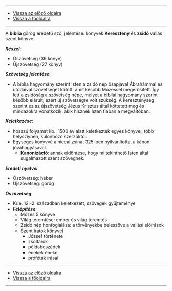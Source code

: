 
---

- [Vissza az előző oldalra](../irodalom.md)
- [Vissza a főoldalra](../../../../README.md)

---

A **biblia** görög eredetű szó, jelentése: könyvek
**Keresztény** és **zsidó** vallás szent könyve.

***Részei***:
- Ószövetség (39 könyv)
- Újszövetség (27 könyv)

***Szövetség jelentése***:
- A biblia hagyomány szerint Isten a zsidó nép ősapjával Ábrahámmal és utódaival szövetséget kötött, amit később Mózessel megerősített. Így lett a zsidóság a szövetség népe, melyet a bibliai hagyomány szerint később elárult, ezért új szövetségre volt szükség. A kereszténység szerint ez az újszövetség Jézus Krisztus által köttetett meg és mindazokra vonatkozik, akik hisznek Isten fiában a megváltóban.

***Keletkezése***:
- hosszú folyamat kb.: 1500 év alatt keletkeztek egyes könyvei, több helyszíynen, különböző szerzőktől.
- Egységes könyvvé a niceai zsinat 325-ben nyilvánította, a kánon jóváhagyásával.
   - **Kanonizáció**: annak eldöntése, hogy mi tekinthető Isten által sugalmazott szent szövegnek.

***Eredeti nyelvei***:
- Ószövetség: héber
- Újszövetség: görög

***Ószövetség***:
- Kr.e. 12.-2. században keletkezett, szövegek gyűjteménye
- ***Felépítése***:
   - Mózes 5 könyve
   - Világ teremtése: ember és világ teremtés
   - Zsidó nép honfoglalása: a törvényekbe beleszőve a vallási előírások
   - Szent iratok könyvei
      - József története
      - zsoltárok
      - példabeszédek
      - énekek éneke
      - próféták írásai

---

- [Vissza az előző oldalra](../irodalom.md)
- [Vissza a főoldalra](../../../../README.md)

---